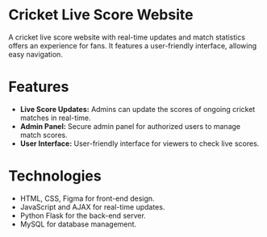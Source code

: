 # Cricket Live Score Website
A cricket live score website with real-time updates and match statistics offers an experience for fans. It features a user-friendly interface, allowing easy navigation.

# Features
- **Live Score Updates:** Admins can update the scores of ongoing cricket matches in real-time.
- **Admin Panel:** Secure admin panel for authorized users to manage match scores.
- **User Interface:** User-friendly interface for viewers to check live scores.

# Technologies
- HTML, CSS, Figma for front-end design.
- JavaScript and AJAX for real-time updates.
- Python Flask for the back-end server.
- MySQL for database management.
